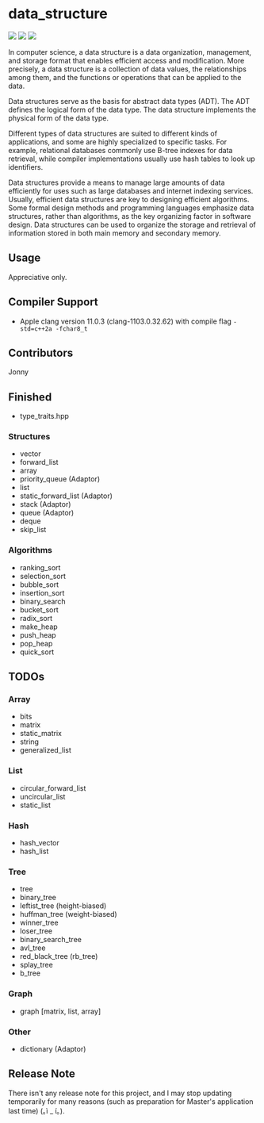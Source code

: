 # data_structure #

![](https://img.shields.io/badge/Build-Pending-Yellow.svg)
![](https://img.shields.io/badge/Contributors-1-BrightGreen.svg)
![](https://img.shields.io/badge/License-Apache%202.0-green.svg)

In computer science, a data structure is a data organization, management, and storage format that enables efficient access and modification. More precisely, a data structure is a collection of data values, the relationships among them, and the functions or operations that can be applied to the data.

Data structures serve as the basis for abstract data types (ADT). The ADT defines the logical form of the data type. The data structure implements the physical form of the data type.

Different types of data structures are suited to different kinds of applications, and some are highly specialized to specific tasks. For example, relational databases commonly use B-tree indexes for data retrieval, while compiler implementations usually use hash tables to look up identifiers.

Data structures provide a means to manage large amounts of data efficiently for uses such as large databases and internet indexing services. Usually, efficient data structures are key to designing efficient algorithms. Some formal design methods and programming languages emphasize data structures, rather than algorithms, as the key organizing factor in software design. Data structures can be used to organize the storage and retrieval of information stored in both main memory and secondary memory.

## Usage ##

Appreciative only.

## Compiler Support ##

- Apple clang version 11.0.3 (clang-1103.0.32.62) with compile flag `-std=c++2a -fchar8_t`

## Contributors ##

Jonny

## Finished ##

- type_traits.hpp

### Structures ###

- vector
- forward_list
- array
- priority_queue (Adaptor)
- list
- static_forward_list (Adaptor)
- stack (Adaptor)
- queue (Adaptor)
- deque
- skip_list

### Algorithms ###

- ranking_sort
- selection_sort
- bubble_sort
- insertion_sort
- binary_search
- bucket_sort
- radix_sort
- make_heap
- push_heap
- pop_heap
- quick_sort

## TODOs ##

### Array ###
- bits
- matrix
- static_matrix
- string
- generalized_list

### List ###
- circular_forward_list
- uncircular_list
- static_list

### Hash ###
- hash_vector
- hash_list

### Tree ###
- tree
- binary_tree
- leftist_tree (height-biased)
- huffman_tree (weight-biased)
- winner_tree
- loser_tree
- binary_search_tree
- avl_tree
- red_black_tree (rb_tree)
- splay_tree
- b_tree

### Graph ###
- graph [matrix, list, array]

### Other ###
- dictionary (Adaptor)

## Release Note ##

There isn't any release note for this project, and I may stop updating temporarily for many reasons (such as preparation for Master's application last time) (｡ì _ í｡).
